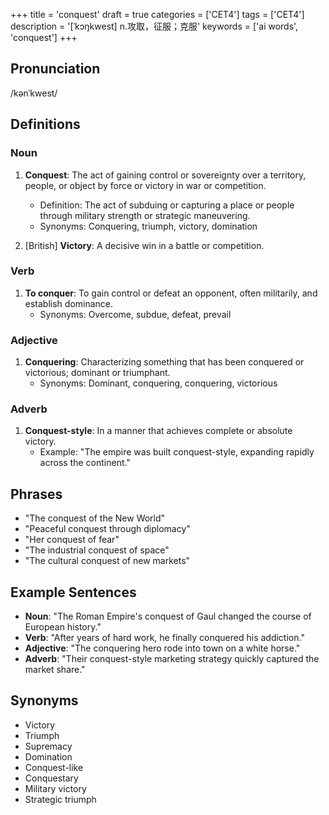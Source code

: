 +++
title = 'conquest'
draft = true
categories = ['CET4']
tags = ['CET4']
description = '[ˈkɔŋkwest] n.攻取，征服；克服'
keywords = ['ai words', 'conquest']
+++

## Pronunciation
/kənˈkwest/

## Definitions
### Noun
1. **Conquest**: The act of gaining control or sovereignty over a territory, people, or object by force or victory in war or competition. 
   - Definition: The act of subduing or capturing a place or people through military strength or strategic maneuvering.
   - Synonyms: Conquering, triumph, victory, domination

2. [British] **Victory**: A decisive win in a battle or competition.

### Verb
1. **To conquer**: To gain control or defeat an opponent, often militarily, and establish dominance.
   - Synonyms: Overcome, subdue, defeat, prevail

### Adjective
1. **Conquering**: Characterizing something that has been conquered or victorious; dominant or triumphant.
   - Synonyms: Dominant, conquering, conquering, victorious

### Adverb
1. **Conquest-style**: In a manner that achieves complete or absolute victory.
   - Example: "The empire was built conquest-style, expanding rapidly across the continent."

## Phrases
- "The conquest of the New World"
- "Peaceful conquest through diplomacy"
- "Her conquest of fear"
- "The industrial conquest of space"
- "The cultural conquest of new markets"

## Example Sentences
- **Noun**: "The Roman Empire's conquest of Gaul changed the course of European history."
- **Verb**: "After years of hard work, he finally conquered his addiction."
- **Adjective**: "The conquering hero rode into town on a white horse."
- **Adverb**: "Their conquest-style marketing strategy quickly captured the market share."

## Synonyms
- Victory
- Triumph
- Supremacy
- Domination
- Conquest-like
- Conquestary
- Military victory
- Strategic triumph
